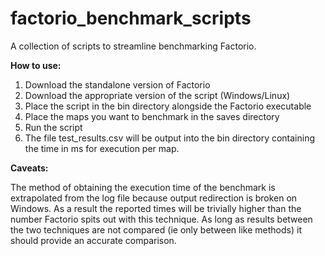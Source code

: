 # factorio_benchmark_scripts

A collection of scripts to streamline benchmarking Factorio.

<b>How to use:</b>
1. Download the standalone version of Factorio
2. Download the appropriate version of the script (Windows/Linux)
3. Place the script in the bin directory alongside the Factorio executable
4. Place the maps you want to benchmark in the saves directory
5. Run the script
6. The file test_results.csv will be output into the bin directory containing the time in ms for execution per map.

<b>Caveats:</b>

The method of obtaining the execution time of the benchmark is extrapolated from the log file because output redirection is broken on Windows. As a result the reported times will be trivially higher than the number Factorio spits out with this technique. As long as results between the two techniques are not compared (ie only between like methods) it should provide an accurate comparison.
